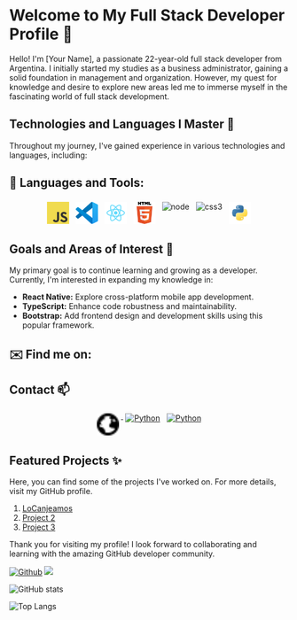 # Welcome to My Full Stack Developer Profile 👋

Hello! I'm [Your Name], a passionate 22-year-old full stack developer from Argentina. I initially started my studies as a business administrator, gaining a solid foundation in management and organization. However, my quest for knowledge and desire to explore new areas led me to immerse myself in the fascinating world of full stack development.

## Technologies and Languages I Master 🚀

Throughout my journey, I've gained experience in various technologies and languages, including:

## 🧰 Languages and Tools:
<p align="center">
<img src="https://raw.githubusercontent.com/github/explore/80688e429a7d4ef2fca1e82350fe8e3517d3494d/topics/javascript/javascript.png" alt="Javascript" height="40" style="vertical-align:top; margin:4px">
<img src="https://raw.githubusercontent.com/github/explore/80688e429a7d4ef2fca1e82350fe8e3517d3494d/topics/visual-studio-code/visual-studio-code.png" alt="VS Code" height="40" style="vertical-align:top; margin:4px">
<img src="https://raw.githubusercontent.com/github/explore/80688e429a7d4ef2fca1e82350fe8e3517d3494d/topics/react/react.png" alt="react" height="40" style="vertical-align:top; margin:4px">
<img src="https://raw.githubusercontent.com/github/explore/80688e429a7d4ef2fca1e82350fe8e3517d3494d/topics/html/html.png" alt="html" height="40" style="vertical-align:top; margin:4px">
<img src="https://raw.githubusercontent.com/github/explore/80688e429a7d4ef2fca1e82350fe8e3517d3494d/topics/node/node.png" alt="node" height="40" style="vertical-align:top; margin:4px">
<img src="https://raw.githubusercontent.com/github/explore/80688e429a7d4ef2fca1e82350fe8e3517d3494d/topics/css3/css3.png" alt="css3" height="40" style="vertical-align:top; margin:4px">
<img src="https://raw.githubusercontent.com/github/explore/80688e429a7d4ef2fca1e82350fe8e3517d3494d/topics/python/python.png" alt="Python" height="40" style="vertical-align:top; margin:4px">
</p>



## Goals and Areas of Interest 🎯

My primary goal is to continue learning and growing as a developer. Currently, I'm interested in expanding my knowledge in:

- **React Native:** Explore cross-platform mobile app development.
- **TypeScript:** Enhance code robustness and maintainability.
- **Bootstrap:** Add frontend design and development skills using this popular framework.

## ✉️ Find me on:
## Contact 📫

<p align="center">
 <a href="https://github.com/matecauci15" target="_blank" rel="noopener noreferrer"> <img src="https://raw.githubusercontent.com/iconic/open-iconic/master/svg/globe.svg" alt="Python" height="40" style="vertical-align:top; margin:4px"> </a>
 <a href="https://www.linkedin.com/in/mateo-caucino/" target="_blank" rel="noopener noreferrer"> <img src="https://cdn.jsdelivr.net/npm/simple-icons@v3/icons/linkedin.svg" alt="Python" height="40" style="vertical-align:top; margin:4px"></a>
 <a href="mailto:matecaucino@gmail.com"> <img src="https://cdn.jsdelivr.net/npm/simple-icons@v3/icons/gmail.svg" alt="Python" height="40" style="vertical-align:top; margin:4px"></a>
</p>

## Featured Projects ✨

Here, you can find some of the projects I've worked on. For more details, visit my GitHub profile.

1. [LoCanjeamos](https://locanjeamos.com.ar)
3. [Project 2](link_to_project_2)
4. [Project 3](link_to_project_3)

Thank you for visiting my profile! I look forward to collaborating and learning with the amazing GitHub developer community.

[![Github](https://img.shields.io/github/followers/matecauci15?label=Follow&style=social)](https://github.com/matecauci15)
![](https://visitor-badge.laobi.icu/badge?page_id=matecauci15)

![GitHub stats](https://github-readme-stats.vercel.app/api?username=matecauci15&show_icons=true&theme=tokyonight)

![Top Langs](https://github-readme-stats.vercel.app/api/top-langs/?username=matecauci15&theme=tokyonight)



